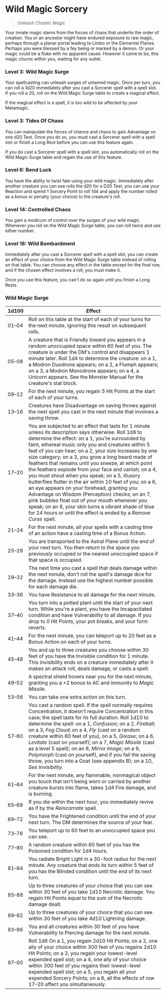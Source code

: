 # Wild Magic Sorcery

> *Unleash Chaotic Magic*

Your innate magic stems from the forces of chaos that underlie the order of creation. You or an ancestor might have endured exposure to raw magic, perhaps through a planar portal leading to Limbo or the Elemental Planes. Perhaps you were blessed by a fey being or marked by a demon. Or your magic could be a fluke with no apparent cause. However it came to be, this magic churns within you, waiting for any outlet.

### Level 3: Wild Magic Surge

Your spellcasting can unleash surges of untamed magic. Once per turn, you can roll a 1d20 immediately after you cast a Sorcerer spell with a spell slot. If you roll a 20, roll on the Wild Magic Surge table to create a magical effect.

If the magical effect is a spell, it is too wild to be affected by your Metamagic.

### Level 3: Tides Of Chaos

You can manipulate the forces of chance and chaos to gain Advantage on one d20 Test. Once you do so, you must cast a Sorcerer spell with a spell slot or finish a Long Rest before you can use this feature again.

If you do cast a Sorcerer spell with a spell slot, you automatically roll on the Wild Magic Surge table and regain the use of this feature.

### Level 6: Bend Luck

You have the ability to twist fate using your wild magic. Immediately after another creature you can see rolls the d20 for a D20 Test, you can use your Reaction and spend 1 Sorcery Point to roll 1d4 and apply the number rolled as a bonus or penalty (your choice) to the creature's roll.
 
### Level 14: Controlled Chaos

You gain a modicum of control over the surges of your wild magic. Whenever you roll on the Wild Magic Surge table, you can roll twice and use either number.

### Level 18: Wild Bombardment

Immediately after you cast a Sorcerer spell with a spell slot, you can create an effect of your choice from the Wild Magic Surge table instead of rolling on that table. You can choose any effect in the table except for the final row, and if the chosen effect involves a roll, you must make it.

Once you use this feature, you can't do so again until you finish a Long Rests.

### Wild Magic Surge

| 1d100 | Effect |
|---|---|
| 01–04 | Roll on this table at the start of each of your turns for the next minute, ignoring this result on subsequent rolls. |
| 05–08 | A creature that is Friendly toward you appears in a random unoccupied space within 60 feet of you. The creature is under the DM's control and disappears 1 minute later. Roll 1d4 to determine the creature: on a 1, a Modron Duodrone appears; on a 2, a Flumph appears; on a 3, a Modron Monodrone appears; on a 4, a Unicorn appears. See the Monster Manual for the creature's stat block. |
| 09–12 | For the next minute, you regain 5 Hit Points at the start of each of your turns. |
| 13–16 | Creatures have Disadvantage on saving throws against the next spell you cast in the next minute that involves a saving throw. |
| 17–20 | You are subjected to an effect that lasts for 1 minute unless its description says otherwise. Roll 1d8 to determine the effect: on a 1, you're surrounded by faint, ethereal music only you and creatures within 5 feet of you can hear; on a 2, your size increases by one size category; on a 3, you grow a long beard made of feathers that remains until you sneeze, at which point the feathers explode from your face and vanish; on a 4, you must shout when you speak; on a 5, illusory butterflies flutter in the air within 10 feet of you; on a 6, an eye appears on your forehead, granting you Advantage on Wisdom (Perception) checks; on an 7, pink bubbles float out of your mouth whenever you speak; on an 8, your skin turns a vibrant shade of blue for 24 hours or until the effect is ended by a *Remove Curse* spell. |
| 21–24 | For the next minute, all your spells with a casting time of an action have a casting time of a Bonus Action. |
| 25–28 | You are transported to the Astral Plane until the end of your next turn. You then return to the space you previously occupied or the nearest unoccupied space if that space is occupied. |
| 29–32 | The next time you cast a spell that deals damage within the next minute, don't roll the spell's damage dice for the damage. Instead use the highest number possible for each damage die. |
| 33–36 | You have Resistance to all damage for the next minute. |
| 37–40 | You turn into a potted plant until the start of your next turn. While you're a plant, you have the Incapacitated condition and have Vulnerability to all damage. If you drop to 0 Hit Points, your pot breaks, and your form reverts. |
| 41–44 | For the next minute, you can teleport up to 20 feet as a Bonus Action on each of your turns. |
| 45–48 | You and up to three creatures you choose within 30 feet of you have the Invisible condition for 1 minute. This invisibility ends on a creature immediately after it makes an attack roll, deals damage, or casts a spell. |
| 49–52 | A spectral shield hovers near you for the next minute, granting you a +2 bonus to AC and immunity to *Magic Missile*. |
| 53–56 | You can take one extra action on this turn. |
| 57–60 | You cast a random spell. If the spell normally requires Concentration, it doesn't require Concentration in this case; the spell lasts for its full duration. Roll 1d10 to determine the spell: on a 1, *Confusion*; on a 2, *Fireball*; on a 3, *Fog Cloud*; on a 4, *Fly* (cast on a random creature within 60 feet of you), on a 5, *Grease*; on a 6, *Levitate* (cast on yourself); on a 7, *Magic Missile* (cast as a level 5 spell); on an 8, *Mirror Image*; on a 9, *Polymorph* (cast on yourself), and if you fail the saving throw, you turn into a Goat (see appendix B); on a 10, *See Invisibility*. |
| 61–64 | For the next minute, any flammable, nonmagical object you touch that isn't being worn or carried by another creature bursts into flame, takes 1d4 Fire damage, and is burning. |
| 65–68 | If you die within the next hour, you immediately revive as if by the *Reincarnate* spell. |
| 69–72 | You have the Frightened condition until the end of your next turn. The DM determines the source of your fear. |
| 73–76 | You teleport up to 60 feet to an unoccupied space you can see. |
| 77–80 | A random creature within 60 feet of you has the Poisoned condition for 1d4 hours. |
| 81–84 | You radiate Bright Light in a 30-foot radius for the next minute. Any creature that ends its turn within 5 feet of you has the Blinded condition until the end of its next turn. |
| 85–88 | Up to three creatures of your choice that you can see within 30 feet of you take 1d10 Necrotic damage. You regain Hit Points equal to the sum of the Necrotic damage dealt. |
| 89–92 | Up to three creatures of your choice that you can see within 30 feet of you take 4d10 Lightning damage. |
| 93–96 | You and all creatures within 30 feet of you have Vulnerability to Piercing damage for the next minute. |
| 97–00 | Roll 1d6 On a 1, you regain 2d10 Hit Points; on a 2, one ally of your choice within 300 feet of you regains 2d10 Hit Points; on a 3, you regain your lowest-level expended spell slot; on a 4, one ally of your choice within 300 feet of you regains their lowest-level expended spell slot; on a 5, you regain all your expended Sorcery Points; on a 6, all the effects of row 17–20 affect you simultaneously. |

